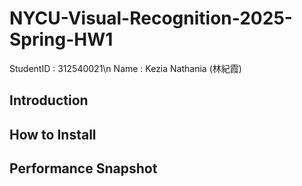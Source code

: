 # NYCU-Visual-Recognition-2025-Spring-HW1
StudentID  : 312540021\n
Name       : Kezia Nathania (林紀霞)

## Introduction

## How to Install

## Performance Snapshot
